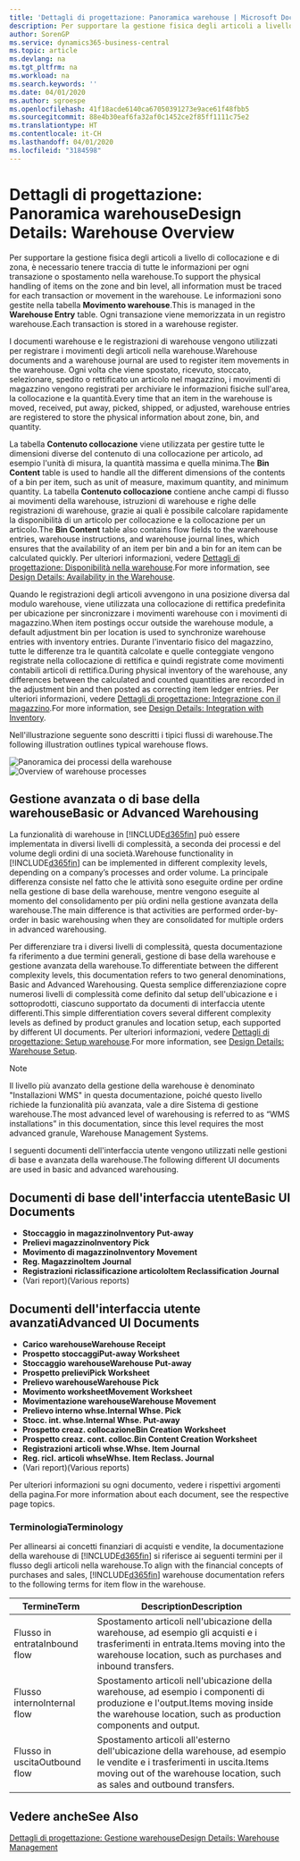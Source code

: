 ```yaml
---
title: 'Dettagli di progettazione: Panoramica warehouse | Microsoft Docs'
description: Per supportare la gestione fisica degli articoli a livello di collocazione e di zona, è necessario tenere traccia di tutte le informazioni per ogni transazione o spostamento nella warehouse. Le informazioni sono gestite nella tabella **Movimento warehouse**. Ogni transazione viene memorizzata in un registro warehouse.
author: SorenGP
ms.service: dynamics365-business-central
ms.topic: article
ms.devlang: na
ms.tgt_pltfrm: na
ms.workload: na
ms.search.keywords: ''
ms.date: 04/01/2020
ms.author: sgroespe
ms.openlocfilehash: 41f18acde6140ca67050391273e9ace61f48fbb5
ms.sourcegitcommit: 88e4b30eaf6fa32af0c1452ce2f85ff1111c75e2
ms.translationtype: HT
ms.contentlocale: it-CH
ms.lasthandoff: 04/01/2020
ms.locfileid: "3184598"
---
```

# <a name="design-details-warehouse-overview"></a><span data-ttu-id="334d4-105">Dettagli di progettazione: Panoramica warehouse</span><span class="sxs-lookup"><span data-stu-id="334d4-105">Design Details: Warehouse Overview</span></span>
<span data-ttu-id="334d4-106">Per supportare la gestione fisica degli articoli a livello di collocazione e di zona, è necessario tenere traccia di tutte le informazioni per ogni transazione o spostamento nella warehouse.</span><span class="sxs-lookup"><span data-stu-id="334d4-106">To support the physical handling of items on the zone and bin level, all information must be traced for each transaction or movement in the warehouse.</span></span> <span data-ttu-id="334d4-107">Le informazioni sono gestite nella tabella **Movimento warehouse**.</span><span class="sxs-lookup"><span data-stu-id="334d4-107">This is managed in the **Warehouse Entry** table.</span></span> <span data-ttu-id="334d4-108">Ogni transazione viene memorizzata in un registro warehouse.</span><span class="sxs-lookup"><span data-stu-id="334d4-108">Each transaction is stored in a warehouse register.</span></span>  

<span data-ttu-id="334d4-109">I documenti warehouse e le registrazioni di warehouse vengono utilizzati per registrare i movimenti degli articoli nella warehouse.</span><span class="sxs-lookup"><span data-stu-id="334d4-109">Warehouse documents and a warehouse journal are used to register item movements in the warehouse.</span></span> <span data-ttu-id="334d4-110">Ogni volta che viene spostato, ricevuto, stoccato, selezionare, spedito o rettificato un articolo nel magazzino, i movimenti di magazzino vengono registrati per archiviare le informazioni fisiche sull'area, la collocazione e la quantità.</span><span class="sxs-lookup"><span data-stu-id="334d4-110">Every time that an item in the warehouse is moved, received, put away, picked, shipped, or adjusted, warehouse entries are registered to store the physical information about zone, bin, and quantity.</span></span>

<span data-ttu-id="334d4-111">La tabella **Contenuto collocazione** viene utilizzata per gestire tutte le dimensioni diverse del contenuto di una collocazione per articolo, ad esempio l'unità di misura, la quantità massima e quella minima.</span><span class="sxs-lookup"><span data-stu-id="334d4-111">The **Bin Content** table is used to handle all the different dimensions of the contents of a bin per item, such as unit of measure, maximum quantity, and minimum quantity.</span></span> <span data-ttu-id="334d4-112">La tabella **Contenuto collocazione** contiene anche campi di flusso ai movimenti della warehouse, istruzioni di warehouse e righe delle registrazioni di warehouse, grazie ai quali è possibile calcolare rapidamente la disponibilità di un articolo per collocazione e la collocazione per un articolo.</span><span class="sxs-lookup"><span data-stu-id="334d4-112">The **Bin Content** table also contains flow fields to the warehouse entries, warehouse instructions, and warehouse journal lines, which ensures that the availability of an item per bin and a bin for an item can be calculated quickly.</span></span> <span data-ttu-id="334d4-113">Per ulteriori informazioni, vedere [Dettagli di progettazione: Disponibilità nella warehouse](design-details-availability-in-the-warehouse.md).</span><span class="sxs-lookup"><span data-stu-id="334d4-113">For more information, see [Design Details: Availability in the Warehouse](design-details-availability-in-the-warehouse.md).</span></span>  

<span data-ttu-id="334d4-114">Quando le registrazioni degli articoli avvengono in una posizione diversa dal modulo warehouse, viene utilizzata una collocazione di rettifica predefinita per ubicazione per sincronizzare i movimenti warehouse con i movimenti di magazzino.</span><span class="sxs-lookup"><span data-stu-id="334d4-114">When item postings occur outside the warehouse module, a default adjustment bin per location is used to synchronize warehouse entries with inventory entries.</span></span> <span data-ttu-id="334d4-115">Durante l'inventario fisico del magazzino, tutte le differenze tra le quantità calcolate e quelle conteggiate vengono registrate nella collocazione di rettifica e quindi registrate come movimenti contabili articoli di rettifica.</span><span class="sxs-lookup"><span data-stu-id="334d4-115">During physical inventory of the warehouse, any differences between the calculated and counted quantities are recorded in the adjustment bin and then posted as correcting item ledger entries.</span></span> <span data-ttu-id="334d4-116">Per ulteriori informazioni, vedere [Dettagli di progettazione: Integrazione con il magazzino](design-details-integration-with-inventory.md).</span><span class="sxs-lookup"><span data-stu-id="334d4-116">For more information, see [Design Details: Integration with Inventory](design-details-integration-with-inventory.md).</span></span>  

<span data-ttu-id="334d4-117">Nell'illustrazione seguente sono descritti i tipici flussi di warehouse.</span><span class="sxs-lookup"><span data-stu-id="334d4-117">The following illustration outlines typical warehouse flows.</span></span>  

<span data-ttu-id="334d4-118">![Panoramica dei processi della warehouse](media/design_details_warehouse_management_overview.png "Panoramica dei processi della warehouse")</span><span class="sxs-lookup"><span data-stu-id="334d4-118">![Overview of warehouse processes](media/design_details_warehouse_management_overview.png "Overview of warehouse processes")</span></span>  

## <a name="basic-or-advanced-warehousing"></a><span data-ttu-id="334d4-119">Gestione avanzata o di base della warehouse</span><span class="sxs-lookup"><span data-stu-id="334d4-119">Basic or Advanced Warehousing</span></span>  
<span data-ttu-id="334d4-120">La funzionalità di warehouse in [!INCLUDE[d365fin](includes/d365fin_md.md)] può essere implementata in diversi livelli di complessità, a seconda dei processi e del volume degli ordini di una società.</span><span class="sxs-lookup"><span data-stu-id="334d4-120">Warehouse functionality in [!INCLUDE[d365fin](includes/d365fin_md.md)] can be implemented in different complexity levels, depending on a company’s processes and order volume.</span></span> <span data-ttu-id="334d4-121">La principale differenza consiste nel fatto che le attività sono eseguite ordine per ordine nella gestione di base della warehouse, mentre vengono eseguite al momento del consolidamento per più ordini nella gestione avanzata della warehouse.</span><span class="sxs-lookup"><span data-stu-id="334d4-121">The main difference is that activities are performed order-by-order in basic warehousing when they are consolidated for multiple orders in advanced warehousing.</span></span>  

 <span data-ttu-id="334d4-122">Per differenziare tra i diversi livelli di complessità, questa documentazione fa riferimento a due termini generali, gestione di base della warehouse e gestione avanzata della warehouse.</span><span class="sxs-lookup"><span data-stu-id="334d4-122">To differentiate between the different complexity levels, this documentation refers to two general denominations, Basic and Advanced Warehousing.</span></span> <span data-ttu-id="334d4-123">Questa semplice differenziazione copre numerosi livelli di complessità come definito dal setup dell'ubicazione e i sottoprodotti, ciascuno supportato da documenti di interfaccia utente differenti.</span><span class="sxs-lookup"><span data-stu-id="334d4-123">This simple differentiation covers several different complexity levels as defined by product granules and location setup, each supported by different UI documents.</span></span> <span data-ttu-id="334d4-124">Per ulteriori informazioni, vedere [Dettagli di progettazione: Setup warehouse](design-details-warehouse-setup.md).</span><span class="sxs-lookup"><span data-stu-id="334d4-124">For more information, see [Design Details: Warehouse Setup](design-details-warehouse-setup.md).</span></span>  

> [!NOTE]  
>  <span data-ttu-id="334d4-125">Il livello più avanzato della gestione della warehouse è denominato "Installazioni WMS" in questa documentazione, poiché questo livello richiede la funzionalità più avanzata, vale a dire Sistema di gestione warehouse.</span><span class="sxs-lookup"><span data-stu-id="334d4-125">The most advanced level of warehousing is referred to as “WMS installations” in this documentation, since this level requires the most advanced granule, Warehouse Management Systems.</span></span>  

 <span data-ttu-id="334d4-126">I seguenti documenti dell'interfaccia utente vengono utilizzati nelle gestioni di base e avanzata della warehouse.</span><span class="sxs-lookup"><span data-stu-id="334d4-126">The following different UI documents are used in basic and advanced warehousing.</span></span>  

## <a name="basic-ui-documents"></a><span data-ttu-id="334d4-127">Documenti di base dell'interfaccia utente</span><span class="sxs-lookup"><span data-stu-id="334d4-127">Basic UI Documents</span></span>  

-   <span data-ttu-id="334d4-128">**Stoccaggio in magazzino**</span><span class="sxs-lookup"><span data-stu-id="334d4-128">**Inventory Put-away**</span></span>  
-   <span data-ttu-id="334d4-129">**Prelievi magazzino**</span><span class="sxs-lookup"><span data-stu-id="334d4-129">**Inventory Pick**</span></span>  
-   <span data-ttu-id="334d4-130">**Movimento di magazzino**</span><span class="sxs-lookup"><span data-stu-id="334d4-130">**Inventory Movement**</span></span>  
-   <span data-ttu-id="334d4-131">**Reg. Magazzino**</span><span class="sxs-lookup"><span data-stu-id="334d4-131">**Item Journal**</span></span>  
-   <span data-ttu-id="334d4-132">**Registrazioni riclassificazione articolo**</span><span class="sxs-lookup"><span data-stu-id="334d4-132">**Item Reclassification Journal**</span></span>  
-   <span data-ttu-id="334d4-133">(Vari report)</span><span class="sxs-lookup"><span data-stu-id="334d4-133">(Various reports)</span></span>  

## <a name="advanced-ui-documents"></a><span data-ttu-id="334d4-134">Documenti dell'interfaccia utente avanzati</span><span class="sxs-lookup"><span data-stu-id="334d4-134">Advanced UI Documents</span></span>  

-   <span data-ttu-id="334d4-135">**Carico warehouse**</span><span class="sxs-lookup"><span data-stu-id="334d4-135">**Warehouse Receipt**</span></span>  
-   <span data-ttu-id="334d4-136">**Prospetto stoccaggi**</span><span class="sxs-lookup"><span data-stu-id="334d4-136">**Put-away Worksheet**</span></span>  
-   <span data-ttu-id="334d4-137">**Stoccaggio warehouse**</span><span class="sxs-lookup"><span data-stu-id="334d4-137">**Warehouse Put-away**</span></span>  
-   <span data-ttu-id="334d4-138">**Prospetto prelievi**</span><span class="sxs-lookup"><span data-stu-id="334d4-138">**Pick Worksheet**</span></span>  
-   <span data-ttu-id="334d4-139">**Prelievo warehouse**</span><span class="sxs-lookup"><span data-stu-id="334d4-139">**Warehouse Pick**</span></span>  
-   <span data-ttu-id="334d4-140">**Movimento worksheet**</span><span class="sxs-lookup"><span data-stu-id="334d4-140">**Movement Worksheet**</span></span>  
-   <span data-ttu-id="334d4-141">**Movimentazione warehouse**</span><span class="sxs-lookup"><span data-stu-id="334d4-141">**Warehouse Movement**</span></span>  
-   <span data-ttu-id="334d4-142">**Prelievo interno whse.**</span><span class="sxs-lookup"><span data-stu-id="334d4-142">**Internal Whse. Pick**</span></span>  
-   <span data-ttu-id="334d4-143">**Stocc. int. whse.**</span><span class="sxs-lookup"><span data-stu-id="334d4-143">**Internal Whse. Put-away**</span></span>  
-   <span data-ttu-id="334d4-144">**Prospetto creaz. collocazione**</span><span class="sxs-lookup"><span data-stu-id="334d4-144">**Bin Creation Worksheet**</span></span>  
-   <span data-ttu-id="334d4-145">**Prospetto creaz. cont. colloc.**</span><span class="sxs-lookup"><span data-stu-id="334d4-145">**Bin Content Creation Worksheet**</span></span>  
-   <span data-ttu-id="334d4-146">**Registrazioni articoli whse.**</span><span class="sxs-lookup"><span data-stu-id="334d4-146">**Whse. Item Journal**</span></span>  
-   <span data-ttu-id="334d4-147">**Reg. ricl. articoli whse**</span><span class="sxs-lookup"><span data-stu-id="334d4-147">**Whse. Item Reclass. Journal**</span></span>  
-   <span data-ttu-id="334d4-148">(Vari report)</span><span class="sxs-lookup"><span data-stu-id="334d4-148">(Various reports)</span></span>  

<span data-ttu-id="334d4-149">Per ulteriori informazioni su ogni documento, vedere i rispettivi argomenti della pagina.</span><span class="sxs-lookup"><span data-stu-id="334d4-149">For more information about each document, see the respective page topics.</span></span>  

### <a name="terminology"></a><span data-ttu-id="334d4-150">Terminologia</span><span class="sxs-lookup"><span data-stu-id="334d4-150">Terminology</span></span>  
<span data-ttu-id="334d4-151">Per allinearsi ai concetti finanziari di acquisti e vendite, la documentazione della warehouse di [!INCLUDE[d365fin](includes/d365fin_md.md)] si riferisce ai seguenti termini per il flusso degli articoli nella warehouse.</span><span class="sxs-lookup"><span data-stu-id="334d4-151">To align with the financial concepts of purchases and sales, [!INCLUDE[d365fin](includes/d365fin_md.md)] warehouse documentation refers to the following terms for item flow in the warehouse.</span></span>  

|<span data-ttu-id="334d4-152">Termine</span><span class="sxs-lookup"><span data-stu-id="334d4-152">Term</span></span>|<span data-ttu-id="334d4-153">Description</span><span class="sxs-lookup"><span data-stu-id="334d4-153">Description</span></span>|  
|----------|---------------------------------------|  
|<span data-ttu-id="334d4-154">Flusso in entrata</span><span class="sxs-lookup"><span data-stu-id="334d4-154">Inbound flow</span></span>|<span data-ttu-id="334d4-155">Spostamento articoli nell'ubicazione della warehouse, ad esempio gli acquisti e i trasferimenti in entrata.</span><span class="sxs-lookup"><span data-stu-id="334d4-155">Items moving into the warehouse location, such as purchases and inbound transfers.</span></span>|  
|<span data-ttu-id="334d4-156">Flusso interno</span><span class="sxs-lookup"><span data-stu-id="334d4-156">Internal flow</span></span>|<span data-ttu-id="334d4-157">Spostamento articoli nell'ubicazione della warehouse, ad esempio i componenti di produzione e l'output.</span><span class="sxs-lookup"><span data-stu-id="334d4-157">Items moving inside the warehouse location, such as production components and output.</span></span>|  
|<span data-ttu-id="334d4-158">Flusso in uscita</span><span class="sxs-lookup"><span data-stu-id="334d4-158">Outbound flow</span></span>|<span data-ttu-id="334d4-159">Spostamento articoli all'esterno dell'ubicazione della warehouse, ad esempio le vendite e i trasferimenti in uscita.</span><span class="sxs-lookup"><span data-stu-id="334d4-159">Items moving out of the warehouse location, such as sales and outbound transfers.</span></span>|  

## <a name="see-also"></a><span data-ttu-id="334d4-160">Vedere anche</span><span class="sxs-lookup"><span data-stu-id="334d4-160">See Also</span></span>  
 [<span data-ttu-id="334d4-161">Dettagli di progettazione: Gestione warehouse</span><span class="sxs-lookup"><span data-stu-id="334d4-161">Design Details: Warehouse Management</span></span>](design-details-warehouse-management.md)

